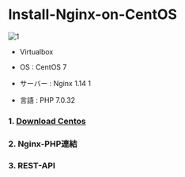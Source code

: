 # Install-Nginx-on-CentOS

![1](https://user-images.githubusercontent.com/43987455/48970810-25fc2200-f054-11e8-925b-05bf54db256d.JPG)

* Virtualbox

* OS : CentOS 7

* サーバー : Nginx 1.14 1

* 言語 : PHP 7.0.32


### 1. [Download Centos](https://github.com/JWLEE0425/Install-Nginx-on-CentOS/blob/master/DownloadCentOS.md)
### 2. Nginx-PHP連結
### 3. REST-API
